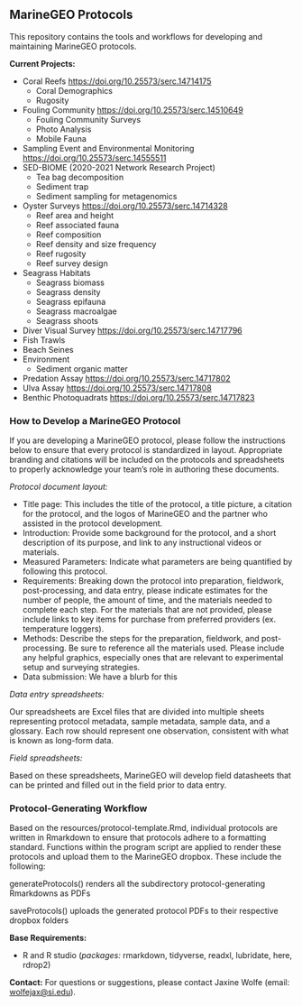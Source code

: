 ## MarineGEO Protocols

This repository contains the tools and workflows for developing and maintaining MarineGEO protocols. 

**Current Projects:**

- Coral Reefs https://doi.org/10.25573/serc.14714175
	- Coral Demographics
	- Rugosity
- Fouling Community https://doi.org/10.25573/serc.14510649
	- Fouling Community Surveys
	- Photo Analysis
	- Mobile Fauna
- Sampling Event and Environmental Monitoring https://doi.org/10.25573/serc.14555511
- SED-BIOME (2020-2021 Network Research Project) 
    - Tea bag decomposition
    - Sediment trap
    - Sediment sampling for metagenomics
- Oyster Surveys https://doi.org/10.25573/serc.14714328
	- Reef area and height
	- Reef associated fauna
	- Reef composition
	- Reef density and size frequency
	- Reef rugosity
	- Reef survey design
- Seagrass Habitats
	- Seagrass biomass
	- Seagrass density
	- Seagrass epifauna
	- Seagrass macroalgae
	- Seagrass shoots
- Diver Visual Survey https://doi.org/10.25573/serc.14717796 
- Fish Trawls
- Beach Seines 
- Environment
	- Sediment organic matter
- Predation Assay https://doi.org/10.25573/serc.14717802
- Ulva Assay https://doi.org/10.25573/serc.14717808
- Benthic Photoquadrats https://doi.org/10.25573/serc.14717823

### How to Develop a MarineGEO Protocol

If you are developing a MarineGEO protocol, please follow the instructions below to ensure that every protocol is standardized in layout. Appropriate branding and citations will be included on the protocols and spreadsheets to properly acknowledge your team’s role in authoring these documents.

*Protocol document layout:*
- Title page: This includes the title of the protocol, a title picture, a citation for the protocol, and the logos of MarineGEO and the partner who assisted in the protocol development. 
- Introduction: Provide some background for the protocol, and a short description of its purpose, and link to any instructional videos or materials.
- Measured Parameters: Indicate what parameters are being quantified by following this protocol.
- Requirements: Breaking down the protocol into preparation, fieldwork, post-processing, and data entry, please indicate estimates for the number of people, the amount of time, and the materials needed to complete each step. For the materials that are not provided, please include links to key items for purchase from preferred providers (ex. temperature loggers).
- Methods: Describe the steps for the preparation, fieldwork, and post-processing. Be sure to reference all the materials used. Please include any helpful graphics, especially ones that are relevant to experimental setup and surveying strategies. 
- Data submission: We have a blurb for this

*Data entry spreadsheets:*

Our spreadsheets are Excel files that are divided into multiple sheets representing protocol metadata, sample metadata, sample data, and a glossary. Each row should represent one observation, consistent with what is known as long-form data. 

*Field spreadsheets:*

Based on these spreadsheets, MarineGEO will develop field datasheets that can be printed and filled out in the field prior to data entry. 

### Protocol-Generating Workflow

Based on the resources/protocol-template.Rmd, individual protocols are written in Rmarkdown to ensure that protocols adhere to a formatting standard. Functions within the program script are applied to render these protocols and upload them to the MarineGEO dropbox. These include the following:

generateProtocols()	renders all the subdirectory protocol-generating Rmarkdowns as PDFs

saveProtocols()		uploads the generated protocol PDFs to their respective dropbox folders

**Base Requirements:**
- R and R studio (*packages:* rmarkdown, tidyverse, readxl, lubridate, here, rdrop2)

**Contact:**
For questions or suggestions, please contact Jaxine Wolfe (email: wolfejax@si.edu).
